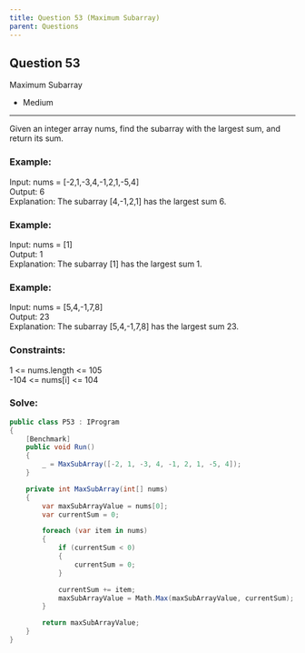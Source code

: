 ```yaml
---
title: Question 53 (Maximum Subarray)
parent: Questions
---
```


## Question 53
Maximum Subarray
 - Medium

---

Given an integer array nums, find the subarray with the largest sum, and return its sum.  

### Example:
Input: nums = [-2,1,-3,4,-1,2,1,-5,4]  
Output: 6  
Explanation: The subarray [4,-1,2,1] has the largest sum 6.  

### Example:
Input: nums = [1]  
Output: 1  
Explanation: The subarray [1] has the largest sum 1.  

### Example:
Input: nums = [5,4,-1,7,8]  
Output: 23  
Explanation: The subarray [5,4,-1,7,8] has the largest sum 23.  

### Constraints:
1 <= nums.length <= 105  
-104 <= nums[i] <= 104  


### Solve:
```csharp
public class P53 : IProgram
{
    [Benchmark]
    public void Run()
    {
        _ = MaxSubArray([-2, 1, -3, 4, -1, 2, 1, -5, 4]);
    }

    private int MaxSubArray(int[] nums)
    {
        var maxSubArrayValue = nums[0];
        var currentSum = 0;

        foreach (var item in nums)
        {
            if (currentSum < 0)
            {
                currentSum = 0;
            }

            currentSum += item;
            maxSubArrayValue = Math.Max(maxSubArrayValue, currentSum);
        }

        return maxSubArrayValue;
    }
}
```